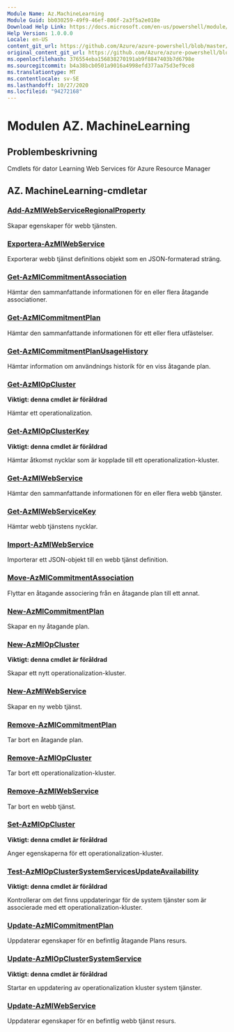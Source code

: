 ```yaml
---
Module Name: Az.MachineLearning
Module Guid: bb030259-49f9-46ef-806f-2a3f5a2e018e
Download Help Link: https://docs.microsoft.com/en-us/powershell/module/az.machinelearning
Help Version: 1.0.0.0
Locale: en-US
content_git_url: https://github.com/Azure/azure-powershell/blob/master/src/MachineLearning/MachineLearning/help/Az.MachineLearning.md
original_content_git_url: https://github.com/Azure/azure-powershell/blob/master/src/MachineLearning/MachineLearning/help/Az.MachineLearning.md
ms.openlocfilehash: 376554eba156838270191ab9f8847403b7d6798e
ms.sourcegitcommit: b4a38bcb0501a9016a4998efd377aa75d3ef9ce8
ms.translationtype: MT
ms.contentlocale: sv-SE
ms.lasthandoff: 10/27/2020
ms.locfileid: "94272168"
---
```

# Modulen AZ. MachineLearning
## Problembeskrivning
Cmdlets för dator Learning Web Services för Azure Resource Manager

## AZ. MachineLearning-cmdletar
### [Add-AzMlWebServiceRegionalProperty](Add-AzMlWebServiceRegionalProperty.md)
Skapar egenskaper för webb tjänsten.

### [Exportera-AzMlWebService](Export-AzMlWebService.md)
Exporterar webb tjänst definitions objekt som en JSON-formaterad sträng.

### [Get-AzMlCommitmentAssociation](Get-AzMlCommitmentAssociation.md)
Hämtar den sammanfattande informationen för en eller flera åtagande associationer.

### [Get-AzMlCommitmentPlan](Get-AzMlCommitmentPlan.md)
Hämtar den sammanfattande informationen för ett eller flera utfästelser.

### [Get-AzMlCommitmentPlanUsageHistory](Get-AzMlCommitmentPlanUsageHistory.md)
Hämtar information om användnings historik för en viss åtagande plan.

### [Get-AzMlOpCluster](Get-AzMlOpCluster.md)
**Viktigt: denna cmdlet är föråldrad**

Hämtar ett operationalization.

### [Get-AzMlOpClusterKey](Get-AzMlOpClusterKey.md)
**Viktigt: denna cmdlet är föråldrad**

Hämtar åtkomst nycklar som är kopplade till ett operationalization-kluster.

### [Get-AzMlWebService](Get-AzMlWebService.md)
Hämtar den sammanfattande informationen för en eller flera webb tjänster.

### [Get-AzMlWebServiceKey](Get-AzMlWebServiceKey.md)
Hämtar webb tjänstens nycklar.

### [Import-AzMlWebService](Import-AzMlWebService.md)
Importerar ett JSON-objekt till en webb tjänst definition.

### [Move-AzMlCommitmentAssociation](Move-AzMlCommitmentAssociation.md)
Flyttar en åtagande associering från en åtagande plan till ett annat.

### [New-AzMlCommitmentPlan](New-AzMlCommitmentPlan.md)
Skapar en ny åtagande plan.

### [New-AzMlOpCluster](New-AzMlOpCluster.md)
**Viktigt: denna cmdlet är föråldrad**

Skapar ett nytt operationalization-kluster.

### [New-AzMlWebService](New-AzMlWebService.md)
Skapar en ny webb tjänst.

### [Remove-AzMlCommitmentPlan](Remove-AzMlCommitmentPlan.md)
Tar bort en åtagande plan.

### [Remove-AzMlOpCluster](Remove-AzMlOpCluster.md)
Tar bort ett operationalization-kluster.

### [Remove-AzMlWebService](Remove-AzMlWebService.md)
Tar bort en webb tjänst.

### [Set-AzMlOpCluster](Set-AzMlOpCluster.md)
**Viktigt: denna cmdlet är föråldrad**

Anger egenskaperna för ett operationalization-kluster.

### [Test-AzMlOpClusterSystemServicesUpdateAvailability](Test-AzMlOpClusterSystemServicesUpdateAvailability.md)
**Viktigt: denna cmdlet är föråldrad**

Kontrollerar om det finns uppdateringar för de system tjänster som är associerade med ett operationalization-kluster.

### [Update-AzMlCommitmentPlan](Update-AzMlCommitmentPlan.md)
Uppdaterar egenskaper för en befintlig åtagande Plans resurs.

### [Update-AzMlOpClusterSystemService](Update-AzMlOpClusterSystemService.md)
**Viktigt: denna cmdlet är föråldrad**

Startar en uppdatering av operationalization kluster system tjänster.

### [Update-AzMlWebService](Update-AzMlWebService.md)
Uppdaterar egenskaper för en befintlig webb tjänst resurs.

